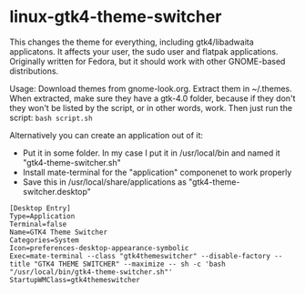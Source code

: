 # linux-gtk4-theme-switcher
This changes the theme for everything, including gtk4/libadwaita applicatons. It affects your user, the sudo user and flatpak applications. Originally written for Fedora, but it should work with other GNOME-based distributions.

Usage: Download themes from gnome-look.org. Extract them in ~/.themes. When extracted, make sure they have a gtk-4.0 folder, because if they don't they won't be listed by the script, or in other words, work. Then just run the script:
```bash script.sh```

Alternatively you can create an application out of it:
- Put it in some folder. In my case I put it in /usr/local/bin and named it "gtk4-theme-switcher.sh"
- Install mate-terminal for the "application" componenet to work properly
- Save this in /usr/local/share/applications as "gtk4-theme-switcher.desktop"

```
[Desktop Entry]
Type=Application
Terminal=false
Name=GTK4 Theme Switcher
Categories=System
Icon=preferences-desktop-appearance-symbolic
Exec=mate-terminal --class "gtk4themeswitcher" --disable-factory --title "GTK4 THEME SWITCHER" --maximize -- sh -c 'bash "/usr/local/bin/gtk4-theme-switcher.sh"'
StartupWMClass=gtk4themeswitcher
```
